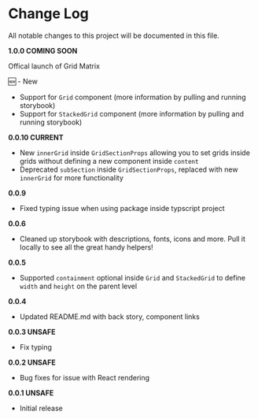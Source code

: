 # Change Log

All notable changes to this project will be documented in this file.

**1.0.0 COMING SOON**

Offical launch of Grid Matrix

:new: - New
- Support for `Grid` component (more information by pulling and running storybook)
- Support for `StackedGrid` component (more information by pulling and running storybook)

**0.0.10 CURRENT**

- New `innerGrid` inside `GridSectionProps` allowing you to set grids inside grids without defining a new component inside `content`
- Deprecated `subSection` inside `GridSectionProps`, replaced with new `innerGrid` for more functionality

**0.0.9**

- Fixed typing issue when using package inside typscript project

**0.0.6**

- Cleaned up storybook with descriptions, fonts, icons and more. Pull it locally to see all the great handy helpers!

**0.0.5**

- Supported `containment` optional inside `Grid` and `StackedGrid` to define `width` and `height` on the parent level

**0.0.4**

- Updated README.md with back story, component links

**0.0.3 UNSAFE**

- Fix typing

**0.0.2 UNSAFE**

- Bug fixes for issue with React rendering

**0.0.1 UNSAFE**

- Initial release